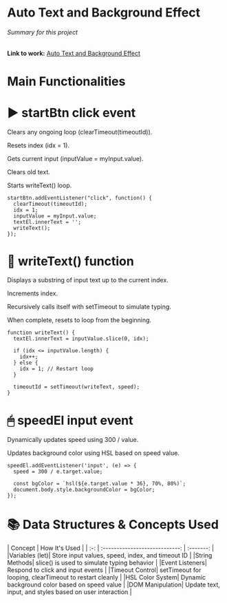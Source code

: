 # Auto Text and Background Effect

###### Summary for this project 

**Link to work:** [Auto Text and Background Effect](https://arduino731.github.io/JavaScript-Algorithms-and-Data-Structures/7project/)

# Main Functionalities
# ▶️ startBtn click event
Clears any ongoing loop (clearTimeout(timeoutId)).

Resets index (idx = 1).

Gets current input (inputValue = myInput.value).

Clears old text.

Starts writeText() loop.

`````
startBtn.addEventListener("click", function() {
  clearTimeout(timeoutId);
  idx = 1;
  inputValue = myInput.value;
  textEl.innerText = '';
  writeText();
});
`````

# 🔁 writeText() function
Displays a substring of input text up to the current index.

Increments index.

Recursively calls itself with setTimeout to simulate typing.

When complete, resets to loop from the beginning.

`````
function writeText() {
  textEl.innerText = inputValue.slice(0, idx);

  if (idx <= inputValue.length) {
    idx++;
  } else {
    idx = 1; // Restart loop
  }

  timeoutId = setTimeout(writeText, speed);
}
`````

# 🖱 speedEl input event
Dynamically updates speed using 300 / value.

Updates background color using HSL based on speed value.


`````
speedEl.addEventListener('input', (e) => {
  speed = 300 / e.target.value;

  const bgColor = `hsl(${e.target.value * 36}, 70%, 80%)`;
  document.body.style.backgroundColor = bgColor;
});

`````

# 📚 Data Structures & Concepts Used

|  Concept  |            How It's Used            |
| :-: | :----------------------------: | :-------: |
|Variables (let)| 	Store input values, speed, index, and timeout ID |
|String Methods| 	slice() is used to simulate typing behavior |
|Event Listeners| 	Respond to click and input events |
|Timeout Control| 	setTimeout for looping, clearTimeout to restart cleanly |
|HSL Color System| 	Dynamic background color based on speed value |
|DOM Manipulation| 	Update text, input, and styles based on user interaction |